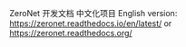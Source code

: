 ZeroNet 开发文档 中文化项目
English version: https://zeronet.readthedocs.io/en/latest/ or https://zeronet.readthedocs.org/

